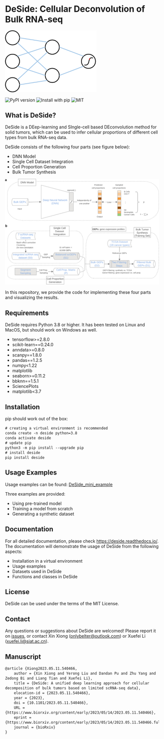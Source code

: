 # DeSide: Cellular Deconvolution of Bulk RNA-seq
<img src="https://raw.githubusercontent.com/OnlyBelter/DeSide/main/docs/_static/logo.png" width="300">

![PyPI version](https://img.shields.io/pypi/v/deside)
![Install with pip](https://img.shields.io/badge/Install%20with-pip-blue)
![MIT](https://img.shields.io/badge/License-MIT-black)

## What is DeSide?

DeSide is a DEep-learning and SIngle-cell based DEconvolution method for solid tumors, which can be used to infer cellular proportions of different cell types from bulk RNA-seq data.

DeSide consists of the following four parts (see figure below):
- DNN Model
- Single Cell Dataset Integration
- Cell Proportion Generation
- Bulk Tumor Synthesis

<img src="https://raw.githubusercontent.com/OnlyBelter/DeSide/main/Fig.1a_b.svg" width="800" alt="Overview of DeSide">

In this repository, we provide the code for implementing these four parts and visualizing the results.

## Requirements
DeSide requires Python 3.8 or higher. It has been tested on Linux and MacOS, but should work on Windows as well.
- tensorflow>=2.8.0
- scikit-learn==0.24.0
- anndata>=0.8.0
- scanpy==1.8.0
- pandas==1.2.5
- numpy<1.22
- matplotlib
- seaborn>=0.11.2
- bbknn==1.5.1
- SciencePlots
- matplotlib<3.7

## Installation

pip should work out of the box:
```shell
# creating a virtual environment is recommended
conda create -n deside python=3.8
conda activate deside
# update pip
python3 -m pip install --upgrade pip
# install deside
pip install deside
```

## Usage Examples
Usage examples can be found: [DeSide_mini_example](https://github.com/OnlyBelter/DeSide_mini_example)

Three examples are provided:
- Using pre-trained model
- Training a model from scratch
- Generating a synthetic dataset

## Documentation
For all detailed documentation, please check https://deside.readthedocs.io/. The documentation will demonstrate the usage of DeSide from the following aspects:
- Installation in a virtual environment
- Usage examples
- Datasets used in DeSide
- Functions and classes in DeSide


## License
DeSide can be used under the terms of the MIT License.

## Contact
Any questions or suggestions about DeSide are welcomed! Please report it on [issues](https://github.com/OnlyBelter/DeSide/issues), or contact Xin Xiong (onlybelter@outlook.com) or Xuefei Li (xuefei.li@siat.ac.cn).

## Manuscript
```text
@article {Xiong2023.05.11.540466,
	author = {Xin Xiong and Yerong Liu and Dandan Pu and Zhu Yang and Zedong Bi and Liang Tian and Xuefei Li},
	title = {DeSide: A unified deep learning approach for cellular decomposition of bulk tumors based on limited scRNA-seq data},
	elocation-id = {2023.05.11.540466},
	year = {2023},
	doi = {10.1101/2023.05.11.540466},
	URL = {https://www.biorxiv.org/content/early/2023/05/14/2023.05.11.540466},
	eprint = {https://www.biorxiv.org/content/early/2023/05/14/2023.05.11.540466.full.pdf},
	journal = {bioRxiv}
}
```


